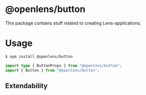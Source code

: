 # @openlens/button

This package contains stuff related to creating Lens-applications. 

# Usage

```bash
$ npm install @openlens/button
```

```typescript
import type { ButtonProps } from "@openlens/button";
import { Button } from "@openlens/button";
```

## Extendability
